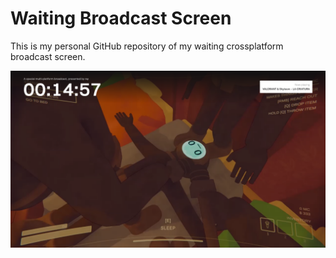 # Waiting Broadcast Screen
This is my personal GitHub repository of my waiting crossplatform broadcast screen.

![final look of waiting screen](images/1.png)